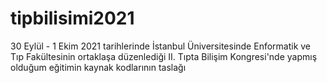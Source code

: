 # tipbilisimi2021

30 Eylül - 1 Ekim 2021 tarihlerinde İstanbul Üniversitesinde Enformatik ve Tıp Fakültesinin ortaklaşa düzenlediği II. Tıpta Bilişim Kongresi'nde 
yapmış olduğum eğitimin kaynak kodlarının taslağı

